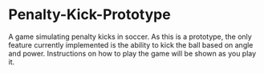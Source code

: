 # Penalty-Kick-Prototype
A game simulating penalty kicks in soccer. 
As this is a prototype, the only feature currently implemented is the ability to kick the ball based on angle and power.
Instructions on how to play the game will be shown as you play it.
